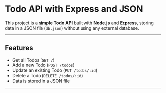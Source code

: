 # Todo API with Express and JSON

This project is a **simple Todo API** built with **Node.js** and **Express**, storing data in a JSON file (`db.json`) without using any external database.

---

## Features

- Get all Todos (`GET /`)
- Add a new Todo (`POST /todos`)
- Update an existing Todo (`PUT /todos/:id`)
- Delete a Todo (`DELETE /todos/:id`)
- Data is stored in a JSON file

---

